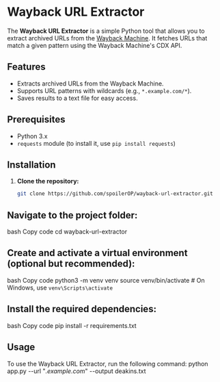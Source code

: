 # Wayback URL Extractor

The **Wayback URL Extractor** is a simple Python tool that allows you to extract archived URLs from the [Wayback Machine](https://archive.org/web/). It fetches URLs that match a given pattern using the Wayback Machine's CDX API.

## Features
- Extracts archived URLs from the Wayback Machine.
- Supports URL patterns with wildcards (e.g., `*.example.com/*`).
- Saves results to a text file for easy access.

## Prerequisites
- Python 3.x
- `requests` module (to install it, use `pip install requests`)

## Installation

1. **Clone the repository:**

   ```bash
   git clone https://github.com/spoilerOP/wayback-url-extractor.git


## Navigate to the project folder:

bash
Copy code
cd wayback-url-extractor



## Create and activate a virtual environment (optional but recommended):

bash
Copy code
python3 -m venv venv
source venv/bin/activate  # On Windows, use `venv\Scripts\activate`


## Install the required dependencies:

bash
Copy code
pip install -r requirements.txt


## Usage
To use the Wayback URL Extractor, run the following command:
python app.py --url "*.example.com*" --output deakins.txt



